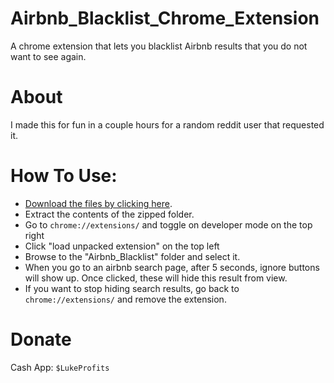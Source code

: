 # Airbnb_Blacklist_Chrome_Extension
A chrome extension that lets you blacklist Airbnb results that you do not want to see again.

# About
I made this for fun in a couple hours for a random reddit user that requested it. 

# How To Use: 
* [Download the files by clicking here](https://github.com/lukeprofits/Airbnb_Blacklist_Chrome_Extension/archive/refs/heads/main.zip). 
* Extract the contents of the zipped folder. 
* Go to `chrome://extensions/` and toggle on developer mode on the top right 
* Click "load unpacked extension" on the top left
* Browse to the "Airbnb_Blacklist" folder and select it.
* When you go to an airbnb search page, after 5 seconds, ignore buttons will show up. Once clicked, these will hide this result from view. 
* If you want to stop hiding search results, go back to `chrome://extensions/` and remove the extension.

# Donate
Cash App: `$LukeProfits`
